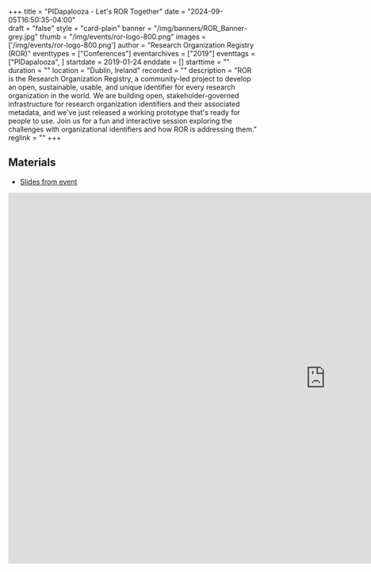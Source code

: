 +++
title = "PIDapalooza - Let's ROR Together" 
date = "2024-09-05T16:50:35-04:00"  
draft = "false" 
style = "card-plain" 
banner = "/img/banners/ROR_Banner-grey.jpg" 
thumb = "/img/events/ror-logo-800.png" 
images = ['/img/events/ror-logo-800.png']
author = "Research Organization Registry (ROR)" 
eventtypes = ["Conferences"]
eventarchives = ["2019"]
eventtags = ["PIDapalooza", ]
startdate = 2019-01-24
enddate = []
starttime = ""
duration = ""
location = "Dublin, Ireland"
recorded = ""
description = "ROR is the Research Organization Registry, a community-led project to develop an open, sustainable, usable, and unique identifier for every research organization in the world. We are building open, stakeholder-governed infrastructure for research organization identifiers and their associated metadata, and we've just released a working prototype that's ready for people to use. Join us for a fun and interactive session exploring the challenges with organizational identifiers and how ROR is addressing them."
reglink = ""
+++

## Materials 

- [Slides from event](https://docs.google.com/presentation/d/1eIBkU4o33bbDoIv-ghzh-bjrXQe3_SsO9axr0aGZbEM/edit?usp=sharing)

<iframe src="https://docs.google.com/presentation/d/1eIBkU4o33bbDoIv-ghzh-bjrXQe3_SsO9axr0aGZbEM/embed?start=false&loop=false&delayms=3000" frameborder="0" width="1280" height="749" allowfullscreen="true" mozallowfullscreen="true" webkitallowfullscreen="true"></iframe>


